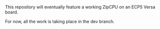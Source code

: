 This repository will eventually feature a working ZipCPU on an ECP5 Versa board.

For now, all the work is taking place in the dev branch.
